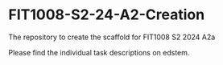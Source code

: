 # FIT1008-S2-24-A2-Creation
The repository to create the scaffold for FIT1008 S2 2024 A2a

Please find the individual task descriptions on edstem.
